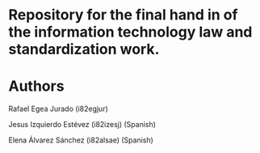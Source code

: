 # Repository for the final hand in of the information technology law and standardization work.

# Authors

Rafael Egea Jurado (i82egjur)

Jesus Izquierdo Estévez (i82izesj) (Spanish)

Elena Álvarez Sánchez (i82alsae) (Spanish)
